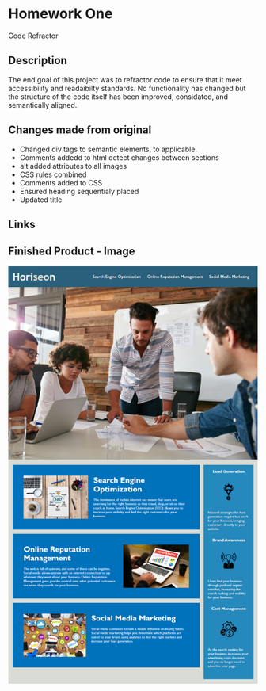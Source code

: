 # Homework One

Code Refractor

## Description
The end goal of this project was to refractor code to ensure that it meet accessibility and readaibilty standards.
No functionality has changed but the structure of the code itself has been improved, considated, and semantically aligned. 


## Changes made from original
* Changed div tags to semantic elements, to applicable. 
* Comments addedd to html detect changes between sections
* alt added attributes to all images
* CSS rules combined
* Comments added to CSS
* Ensured heading sequentialy placed
* Updated title 




## Links


## Finished Product - Image
![Horiseon](https://github.com/Michaelcrowderjr1/Homework_1/blob/master/horiseon.png)
